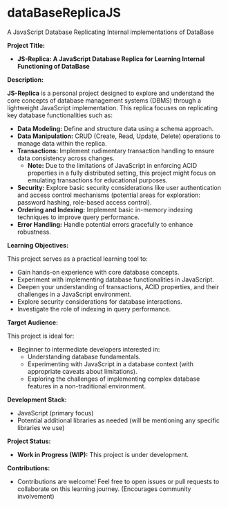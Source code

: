 # dataBaseReplicaJS
 A JavaScript Database Replicating Internal implementations of DataBase

 **Project Title:**

* **JS-Replica: A JavaScript Database Replica for Learning Internal Functioning of DataBase** 

**Description:**

**JS-Replica** is a personal project designed to explore and understand the core concepts of database management systems (DBMS) through a lightweight JavaScript implementation. This replica focuses on replicating key database functionalities such as:

* **Data Modeling:** Define and structure data using a schema approach.
* **Data Manipulation:** CRUD (Create, Read, Update, Delete) operations to manage data within the replica.
* **Transactions:** Implement rudimentary transaction handling to ensure data consistency across changes. 
    * **Note:** Due to the limitations of JavaScript in enforcing ACID properties in a fully distributed setting, this project might focus on emulating transactions for educational purposes. 
* **Security:** Explore basic security considerations like user authentication and access control mechanisms (potential areas for exploration: password hashing, role-based access control).
* **Ordering and Indexing:** Implement basic in-memory indexing techniques to improve query performance.
* **Error Handling:** Handle potential errors gracefully to enhance robustness.

**Learning Objectives:**

This project serves as a practical learning tool to:

* Gain hands-on experience with core database concepts.
* Experiment with implementing database functionalities in JavaScript.
* Deepen your understanding of transactions, ACID properties, and their challenges in a JavaScript environment.
* Explore security considerations for database interactions.
* Investigate the role of indexing in query performance.

**Target Audience:**

This project is ideal for:

* Beginner to intermediate developers interested in:
    * Understanding database fundamentals.
    * Experimenting with JavaScript in a database context (with appropriate caveats about limitations).
    * Exploring the challenges of implementing complex database features in a non-traditional environment.

**Development Stack:**

* JavaScript (primary focus)
* Potential additional libraries as needed (will be mentioning any specific libraries we use)

**Project Status:**

* **Work in Progress (WIP):** This project is under development.

**Contributions:**

* Contributions are welcome! Feel free to open issues or pull requests to collaborate on this learning journey. (Encourages community involvement)

